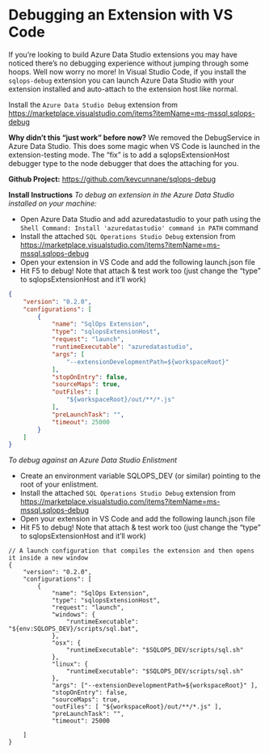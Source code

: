 # Debugging an Extension with VS Code

If you’re looking to build Azure Data Studio extensions you may have noticed there’s no debugging experience without jumping through some hoops. Well now worry no more! In Visual Studio Code, if you install the `sqlops-debug` extension you can launch Azure Data Studio with your extension installed and auto-attach to the extension host like normal.

Install the `Azure Data Studio Debug` extension from https://marketplace.visualstudio.com/items?itemName=ms-mssql.sqlops-debug
 
**Why didn’t this “just work” before now?**
We removed the DebugService in Azure Data Studio. This does some magic when VS Code is launched in the extension-testing mode. The “fix” is to add a sqlopsExtensionHost debugger type to the node debugger that does the attaching for you.
 
**Github Project:** https://github.com/kevcunnane/sqlops-debug 
 
**Install Instructions**
*To debug an extension in the Azure Data Studio installed on your machine:*
-	Open Azure Data Studio and add azuredatastudio to your path using the `Shell Command: Install 'azuredatastudio' command in PATH` command
-	Install the attached `SQL Operations Studio Debug` extension from https://marketplace.visualstudio.com/items?itemName=ms-mssql.sqlops-debug
-	Open your extension in VS Code and add the following launch.json file 
-	Hit F5 to debug! Note that attach & test work too (just change the “type” to sqlopsExtensionHost and it’ll work)
 
```json
{
    "version": "0.2.0",
    "configurations": [
        {
            "name": "SqlOps Extension",
            "type": "sqlopsExtensionHost",
            "request": "launch",
            "runtimeExecutable": "azuredatastudio",
            "args": [
                "--extensionDevelopmentPath=${workspaceRoot}"
            ],
            "stopOnEntry": false,
            "sourceMaps": true,
            "outFiles": [
                "${workspaceRoot}/out/**/*.js"
            ],
            "preLaunchTask": "",
            "timeout": 25000
        }
    ]
}
```

*To debug against an Azure Data Studio Enlistment*
-	Create an environment variable SQLOPS_DEV (or similar) pointing to the root of your enlistment.
-	Install the attached `SQL Operations Studio Debug` extension from https://marketplace.visualstudio.com/items?itemName=ms-mssql.sqlops-debug
-	Open your extension in VS Code and add the following launch.json file
-	Hit F5 to debug! Note that attach & test work too (just change the “type” to sqlopsExtensionHost and it’ll work)
 
```
// A launch configuration that compiles the extension and then opens it inside a new window
{
    "version": "0.2.0",
    "configurations": [
        {
            "name": "SqlOps Extension",
            "type": "sqlopsExtensionHost",
            "request": "launch",
            "windows": {
                "runtimeExecutable": "${env:SQLOPS_DEV}/scripts/sql.bat",
            },
            "osx": {
                "runtimeExecutable": "$SQLOPS_DEV/scripts/sql.sh"
            },
            "linux": {
                "runtimeExecutable": "$SQLOPS_DEV/scripts/sql.sh"
            },
            "args": ["--extensionDevelopmentPath=${workspaceRoot}" ],
            "stopOnEntry": false,
            "sourceMaps": true,
            "outFiles": [ "${workspaceRoot}/out/**/*.js" ],
            "preLaunchTask": "",
            "timeout": 25000
        
    ]
}
```

